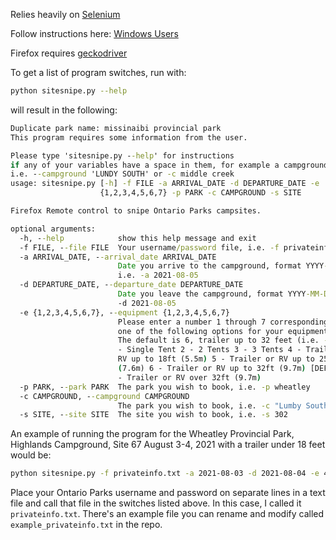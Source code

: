 Relies heavily on [Selenium](https://selenium-python.readthedocs.io/)

Follow instructions here: [Windows Users](https://selenium-python.readthedocs.io/installation.html#detailed-instructions-for-windows-users)

Firefox requires [geckodriver](https://github.com/mozilla/geckodriver/releases)

To get a list of program switches, run with:

```bash
python sitesnipe.py --help
```

will result in the following:
```cmd
Duplicate park name: missinaibi provincial park
This program requires some information from the user.

Please type 'sitesnipe.py --help' for instructions
if any of your variables have a space in them, for example a campground/park with two words, YOU MUST ENCLOSE IN QUOTATION MARKS SO THE PROGRAM DOESN'T BREAK!!!
i.e. --campground 'LUNDY SOUTH' or -c middle creek
usage: sitesnipe.py [-h] -f FILE -a ARRIVAL_DATE -d DEPARTURE_DATE -e
                    {1,2,3,4,5,6,7} -p PARK -c CAMPGROUND -s SITE

Firefox Remote control to snipe Ontario Parks campsites.

optional arguments:
  -h, --help            show this help message and exit
  -f FILE, --file FILE  Your username/password file, i.e. -f privateinfo.txt
  -a ARRIVAL_DATE, --arrival_date ARRIVAL_DATE
                        Date you arrive to the campground, format YYYY-MM-DD,
                        i.e. -a 2021-08-05
  -d DEPARTURE_DATE, --departure_date DEPARTURE_DATE
                        Date you leave the campground, format YYYY-MM-DD, i.e.
                        -d 2021-08-05
  -e {1,2,3,4,5,6,7}, --equipment {1,2,3,4,5,6,7}
                        Please enter a number 1 through 7 corresponding with
                        one of the following options for your equipment type.
                        The default is 6, trailer up to 32 feet (i.e. -e 6): 1
                        - Single Tent 2 - 2 Tents 3 - 3 Tents 4 - Trailer or
                        RV up to 18ft (5.5m) 5 - Trailer or RV up to 25ft
                        (7.6m) 6 - Trailer or RV up to 32ft (9.7m) [DEFAULT] 7
                        - Trailer or RV over 32ft (9.7m)
  -p PARK, --park PARK  The park you wish to book, i.e. -p wheatley
  -c CAMPGROUND, --campground CAMPGROUND
                        The park you wish to book, i.e. -c "Lumby South"
  -s SITE, --site SITE  The site you wish to book, i.e. -s 302
```

An example of running the program for the Wheatley Provincial Park, Highlands Campground, Site 67  August 3-4, 2021 with
a trailer under 18 feet would be:

```bash
python sitesnipe.py -f privateinfo.txt -a 2021-08-03 -d 2021-08-04 -e 4 -p wheatley -c Highlands -s 67
```

Place your Ontario Parks username and password on separate lines in a text file and call that file in the switches 
listed above.  In this case, I called it `privateinfo.txt`.  There's an example file you can rename and modify called 
`example_privateinfo.txt` in the repo. 